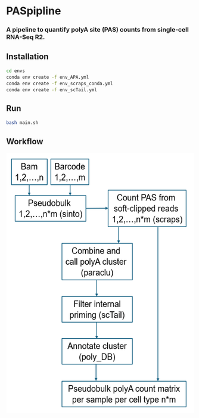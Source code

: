# PASpipline

### A pipeline to quantify polyA site (PAS) counts from single-cell RNA-Seq R2.

## Installation
```bash
cd envs
conda env create -f env_APA.yml
conda env create -f env_scraps_conda.yml
conda env create -f env_scTail.yml
```

## Run
```bash
bash main.sh
```

## Workflow
<div>
<img src="PASpipline_workflow.png" width="600" height="700" align="center">
</div> 
